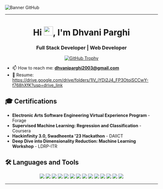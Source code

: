 ![Banner GitHub](https://github.com/Anmol-Baranwal/Anmol-Baranwal/assets/74038190/fe054170-c69a-41d2-8e73-f7f239ebc046)

---
<h1 align="center">
  Hi <img src="https://raw.githubusercontent.com/MartinHeinz/MartinHeinz/master/wave.gif" width="30px">, I'm Dhvani Parghi
</h1>
<h3 align="center">Full Stack Developer | Web Developer</h3>


<p align="center">
  <a href="https://github.com/ryo-ma/github-profile-trophy">
    <img src="https://github-profile-trophy.vercel.app/?username=dhvaniparghi2003" alt="GitHub Trophy" />
  </a>
</p>

- 📫 How to reach me: **dhvaniparghi2003@gmail.com**
- 📄 Resume: https://drive.google.com/drive/folders/1lV_iYDi2J4_FP3OtoiSCCwY-f768hXfK?usp=drive_link

## 🎓 Certifications

- **Electronic Arts Software Engineering Virtual Experience Program** - Forage  
- **Supervised Machine Learning: Regression and Classification** - Coursera  
- **Hackinfinity 3.0, Swadheenta '23 Hackathon** - DAIICT  
- **Deep Dive into Dimensionality Reduction: Machine Learning Workshop** - LDRP-ITR  


## 🛠️ Languages and Tools

<p align="center">
  <img src="https://img.shields.io/badge/HTML5-E34F26?style=for-the-badge&logo=html5&logoColor=white">
  <img src="https://img.shields.io/badge/CSS3-1572B6?style=for-the-badge&logo=css3&logoColor=white">
  <img src="https://img.shields.io/badge/Tailwind_CSS-38B2AC?style=for-the-badge&logo=tailwind-css&logoColor=white">
  <img src="https://img.shields.io/badge/JavaScript-F7DF1E?style=for-the-badge&logo=javascript&logoColor=black">
  <img src="https://img.shields.io/badge/TypeScript-007ACC?style=for-the-badge&logo=typescript&logoColor=white">
  <img src="https://img.shields.io/badge/React-61DAFB?style=for-the-badge&logo=react&logoColor=black">
  <img src="https://img.shields.io/badge/Next.js-000000?style=for-the-badge&logo=nextdotjs&logoColor=white">
  <img src="https://img.shields.io/badge/Node.js-339933?style=for-the-badge&logo=nodedotjs&logoColor=white">
  <img src="https://img.shields.io/badge/Bun-000000?style=for-the-badge&logo=bun&logoColor=white">
  <img src="https://img.shields.io/badge/ShadCN_UI-6E57E0?style=for-the-badge">
  <img src="https://img.shields.io/badge/Python-3776AB?style=for-the-badge&logo=python&logoColor=white">
  <img src="https://img.shields.io/badge/C++-00599C?style=for-the-badge&logo=cplusplus&logoColor=white">
  <img src="https://img.shields.io/badge/MySQL-4479A1?style=for-the-badge&logo=mysql&logoColor=white">
  <img src="https://img.shields.io/badge/Stripe-008CDD?style=for-the-badge&logo=stripe&logoColor=white">
</p>

---

